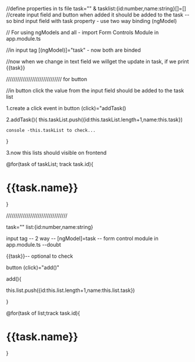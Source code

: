 //define properties in ts file
task="" & tasklist:{id:number,name:string}[]=[]
//create input field and button 
  when added it should be added to the task --so bind input field with task property - use two way binding (ngModel)

//  For using ngModels and all - import Form Controls Module in app.module.ts

//in input tag [(ngModel)]="task" - now both are binded

//now when we change in text field we willget the update in task, if we print {{task}}


//////////////////////////////
for button


//in button click the value from the input field should be added to the task list

1.create a click event in button (click)="addTask()

2.addTask(){
    this.taskList.push({id:this.taskList.length+1,name:this.task})

    console -this.taskList to check...
}

3.now this lists should visible on frontend

@for(task of taskList; track task.id){
  <h1>{{task.name}}</h1>
}


/////////////////////////////////

task=""
list:{id:number,name:string}

input tag  -- 2 way -- [ngModel]=task  -- form control module in app.module.ts --doubt

{{task}}-- optional to check




button (click)="add()"

add(){

  this.list.push({id:this.list.length+1,name:this.list.task})


}

@for(task of list;track task.id){
  <h1>{{task.name}}</h1>
}













